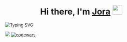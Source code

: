 <h1 align="center">Hi there, I'm <a href="https://t.me/PROGER32" target="_blank">Jora</a> 
<img src="https://github.com/blackcater/blackcater/raw/main/images/Hi.gif" height="32"/></h1>
<a href="https://git.io/typing-svg"><img src="https://readme-typing-svg.demolab.com?font=Fira+Code&pause=1000&color=909090&width=435&lines=It's+my+project+for+face+rec" alt="Typing SVG" /></a>

![](https://komarev.com/ghpvc/?username=Igsiggs)
[![codewars](https://www.codewars.com/users/henesy/badges/micro)](https://www.codewars.com/users/henesy)